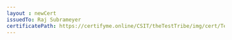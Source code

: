 ```yaml
--- 
layout : newCert 
issuedTo: Raj Subrameyer
certificatePath: https://certifyme.online/CSIT/theTestTribe/img/cert/TestFlix/RajSubrameyer_a8a8d.png
--- 
```

